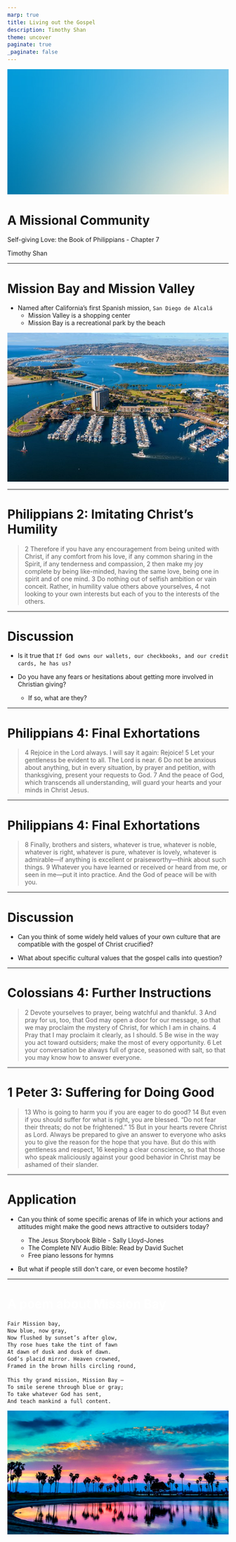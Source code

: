 ```yaml
---
marp: true
title: Living out the Gospel 
description: Timothy Shan
theme: uncover
paginate: true
_paginate: false
---
```


![bg](./assets/gradient.jpg)

# <!--fit--> A Missional Community  

Self-giving Love: the Book of Philippians - Chapter 7

Timothy Shan

---

# <!--fit--> Mission Bay and Mission Valley 

- Named after California’s first Spanish mission, `San Diego de Alcalá`
    - Mission Valley is a shopping center  
    - Mission Bay is a recreational park by the beach 

![bg left](./assets/bay.jpeg)

--- 

# <!--fit--> Philippians 2: Imitating Christ’s Humility 

> 2 Therefore if you have any encouragement from being united with Christ, if any comfort from his love, if any common sharing in the Spirit, if any tenderness and compassion, 2 then make my joy complete by being like-minded, having the same love, being one in spirit and of one mind. 3 Do nothing out of selfish ambition or vain conceit. Rather, in humility value others above yourselves, 4 not looking to your own interests but each of you to the interests of the others.

--- 

# Discussion  

- Is it true that `If God owns our wallets, our checkbooks, and our credit cards, he has us?`

- Do you have any fears or hesitations about getting more involved in Christian giving? 
    - If so, what are they?

--- 

# <!--fit--> Philippians 4: Final Exhortations 

> 4 Rejoice in the Lord always. I will say it again: Rejoice! 5 Let your gentleness be evident to all. The Lord is near. 6 Do not be anxious about anything, but in every situation, by prayer and petition, with thanksgiving, present your requests to God. 7 And the peace of God, which transcends all understanding, will guard your hearts and your minds in Christ Jesus.

--- 

# <!--fit--> Philippians 4: Final Exhortations 

> 8 Finally, brothers and sisters, whatever is true, whatever is noble, whatever is right, whatever is pure, whatever is lovely, whatever is admirable—if anything is excellent or praiseworthy—think about such things. 9 Whatever you have learned or received or heard from me, or seen in me—put it into practice. And the God of peace will be with you.

--- 

# Discussion  

- Can you think of some widely held values of your own culture that are compatible with the gospel of Christ crucified? 

- What about specific cultural values that the gospel calls into question? 

--- 

# <!--fit--> Colossians 4: Further Instructions

> 2 Devote yourselves to prayer, being watchful and thankful. 3 And pray for us, too, that God may open a door for our message, so that we may proclaim the mystery of Christ, for which I am in chains. 4 Pray that I may proclaim it clearly, as I should. 5 Be wise in the way you act toward outsiders; make the most of every opportunity. 6 Let your conversation be always full of grace, seasoned with salt, so that you may know how to answer everyone.

--- 

# <!--fit--> 1 Peter 3: Suffering for Doing Good

> 13 Who is going to harm you if you are eager to do good? 14 But even if you should suffer for what is right, you are blessed. “Do not fear their threats; do not be frightened.” 15 But in your hearts revere Christ as Lord. Always be prepared to give an answer to everyone who asks you to give the reason for the hope that you have. But do this with gentleness and respect, 16 keeping a clear conscience, so that those who speak maliciously against your good behavior in Christ may be ashamed of their slander.

--- 

# Application  

<style scoped>
section {
  font-size: 40px;
}
</style>

- Can you think of some specific arenas of life in which your actions and attitudes might make the good news attractive to outsiders today? 
    - The Jesus Storybook Bible - Sally Lloyd-Jones
    - The Complete NIV Audio Bible: Read by David Suchet
    - Free piano lessons for hymns 

- But what if people still don't care, or even become hostile?

--- 

# <!--fit--> <span style="color:white;">A poem about Mission Bay</span> 

```
Fair Mission bay,
Now blue, now gray,
Now flushed by sunset’s after glow,
Thy rose hues take the tint of fawn
At dawn of dusk and dusk of dawn.
God’s placid mirror. Heaven crowned,
Framed in the brown hills circling round,

This thy grand mission, Mission Bay –
To smile serene through blue or gray;
To take whatever God has sent,
And teach mankind a full content.
```

![bg](./assets/sunset.png)

 
